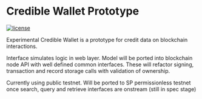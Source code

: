 # Credible Wallet Prototype

[![license](https://img.shields.io/github/license/cosmos/cosmos-sdk.svg)](https://github.com/smartpesa/credible-wallet-proto/blob/master/LICENSE)

Experimental Credible Wallet is a prototype for credit data on blockchain interactions. 

Interface simulates logic in web layer. Model will be ported into blockchain node API with well defined common interfaces. These will refactor signing, transaction and record storage calls with validation of ownership.

Currently using public testnet. Will be ported to SP permissionless testnet once search, query and retrieve interfaces are onstream (still in spec stage)
